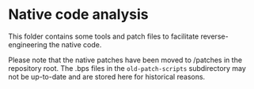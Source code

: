 # Native code analysis

This folder contains some tools and patch files to facilitate reverse-engineering the native code.

Please note that the native patches have been moved to /patches in the repository root. The .bps files in the `old-patch-scripts` subdirectory may not be up-to-date and are stored here for historical reasons.
